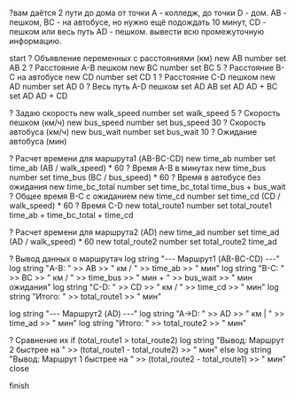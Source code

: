 ?вам даётся 2 пути до дома от точки А - колледж, до точки D - дом. AB - пешком, BC - на автобусе, но нужно ещё подождать 10 минут, CD - пешком или весь путь AD - пешком. вывести всю промежуточную информацию.

start
? Объявление переменных с расстояниями (км)
new AB number
set AB 2               ? Расстояние А-В пешком
new BC number
set BC 5 			   ? Расстояние B-C на автобусе
new CD number
set CD 1               ? Расстояние C-D пешком
new AD number
set AD 0	   		   ? Весь путь A-D пешком
set AD AB
set AD AD + BC
set AD AD + CD

? Задаю скорость
new walk_speed number
set walk_speed 5    ? Скорость пешком (км/ч)
new bus_speed number
set bus_speed 30    ? Скорость автобуса (км/ч)
new bus_wait number
set bus_wait 10     ? Ожидание автобуса (мин)

? Расчет времени для маршрута1 (AB-BC-CD)
new time_ab number
set time_ab (AB / walk_speed) * 60    ? Время А-В в минутах
new time_bus number
set time_bus (BC / bus_speed) * 60    ? Время в автобусе без ожидания
new time_bc_total number
set time_bc_total time_bus + bus_wait ? Общее время B-C с ожиданием
new time_cd number
set time_cd (CD / walk_speed) * 60    ? Время C-D
new total_route1 number
set total_route1 time_ab + time_bc_total + time_cd

? Расчет времени для маршрута2 (AD)
new time_ad number
set time_ad (AD / walk_speed) * 60
new total_route2 number
set total_route2 time_ad

? Вывод данных о маршрутач 
log string "--- Маршрут1 (AB-BC-CD) ---"
log string "А-В: " >> AB >> " км / " >> time_ab >> " мин"
log string "B-C: " >> BC >> " км / " >> time_bus >> " мин + " >> bus_wait >> " мин ожидания"
log string "C-D: " >> CD >> " км / " >> time_cd >> " мин"
log string "Итого: " >> total_route1 >> " мин"

log string "--- Маршрут2 (AD) ---"
log string "A->D: " >> AD >> " км | " >> time_ad >> " мин"
log string "Итого: " >> total_route2 >> " мин"

? Сравнение их
if (total_route1 > total_route2)
    log string "Вывод: Маршрут 2 быстрее на " >> (total_route1 - total_route2) >> " мин"
else
    log string "Вывод: Маршрут 1 быстрее на " >> (total_route2 - total_route1) >> " мин"
close

finish
